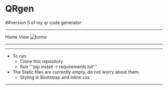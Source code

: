 # QRgen
##version 5 of my qr code generator

-----
Home View
![home](https://user-images.githubusercontent.com/80990247/180645448-5041948a-1f69-4864-b9fd-c1c3a0f51859.png)

-----



-----

* To run:
    * Clone this repository
    * Run '''pip install -r requirements.txt'''
* The Static files are currently empty, do not worry about them.
    * Styling is Bootstrap and inline css

-----
